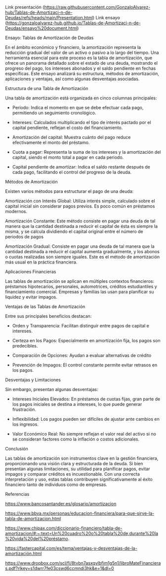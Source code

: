 Link presentación (https://raw.githubusercontent.com/GonzaloAlvarez-hub/Tablas-de-Amortizaci-n-de-Deudas/refs/heads/main/Presentation.html)
Link ensayo (https://gonzaloalvarez-hub.github.io/Tablas-de-Amortizaci-n-de-Deudas/ensayo%20document.html)

Ensayo: Tablas de Amortización de Deudas

En el ámbito económico y financiero, la amortización representa la reducción gradual del valor de un activo o pasivo a lo largo del tiempo. Una herramienta esencial para este proceso es la tabla de amortización, que ofrece un panorama detallado sobre el estado de una deuda, mostrando el progreso del pago, los intereses abonados y el saldo pendiente en fechas específicas. Este ensayo analizará su estructura, métodos de amortización, aplicaciones y ventajas, así como algunas desventajas asociadas.

Estructura de una Tabla de Amortización

Una tabla de amortización está organizada en cinco columnas principales:

-  Período: Indica el momento en que se debe efectuar cada pago, permitiendo un seguimiento cronológico.

-  Intereses: Calculados multiplicando el tipo de interés pactado por el capital pendiente, reflejan el costo del financiamiento.

-  Amortización del capital: Muestra cuánto del pago reduce efectivamente el monto del préstamo.

-  Cuota a pagar: Representa la suma de los intereses y la amortización del capital, siendo el monto total a pagar en cada periodo.

-  Capital pendiente de amortizar: Indica el saldo restante después de cada pago, facilitando el control del progreso de la deuda.

Métodos de Amortización

Existen varios métodos para estructurar el pago de una deuda:

Amortización con Interés Global: Utiliza interés simple, calculado sobre el capital inicial sin considerar pagos previos. Es poco común en préstamos modernos.

Amortización Constante: Este método consiste en pagar una deuda de tal manera que la cantidad destinada a reducir el capital de ésta es siempre la misma, y se calcula dividiendo el capital original entre el número de periodos de pagos  

Amortización Gradual: Consiste en pagar una deuda de tal manera que la cantidad destinada a reducir el capital aumenta gradualmente, y los abonos o cuotas realizadas son siempre iguales. Este es el método de amortización más usual en la práctica financiera.

Aplicaciones Financieras

Las tablas de amortización se aplican en múltiples contextos financieros: préstamos hipotecarios, personales, automotrices, créditos estudiantiles y financiamiento comercial. Empresas y familias las usan para planificar su liquidez y evitar impagos.

Ventajas de las Tablas de Amortización

Entre sus principales beneficios destacan:

-  Orden y Transparencia: Facilitan distinguir entre pagos de capital e intereses.

-  Certeza en los Pagos: Especialmente en amortización fija, los pagos son predecibles.

-  Comparación de Opciones: Ayudan a evaluar alternativas de crédito
    
-  Prevención de Impagos: El control constante permite evitar retrasos en los pagos.

Desventajas y Limitaciones

Sin embargo, presentan algunas desventajas:

-  Intereses Iniciales Elevados: En préstamos de cuotas fijas, gran parte de los pagos iniciales se destina a intereses, lo que puede generar frustración.

-  Inflexibilidad: Los pagos pueden ser difíciles de ajustar ante cambios en los ingresos.

-  Valor Económico Real: No siempre reflejan el valor real del activo si no se consideran factores como la inflación o costos adicionales.


Conclusión

Las tablas de amortización son instrumentos clave en la gestión financiera, proporcionando una visión clara y estructurada de la deuda. Si bien presentan algunas limitaciones, su utilidad para planificar pagos, evitar impagos y comparar créditos es incuestionable. Con una correcta interpretación y uso, estas tablas contribuyen significativamente al éxito financiero tanto de individuos como de empresas.

Referencias

https://www.bancosantander.es/glosario/amortizacion

https://www.bbva.mx/personas/educacion-financiera/para-que-sirve-la-tabla-de-amortizacion.html

https://www.chipax.com/diccionario-financiero/tabla-de-amortizacion/#:~:text=Un%20cuadro%20o%20tabla%20de,durante%20la%20vida%20del%20préstamo.

https://fastercapital.com/es/tema/ventajas-y-desventajas-de-la-amortización.html 

https://www.dropbox.com/scl/fi/8tvbn7asxqvlbfim1g5n1/libroMateFinancieras.pdf?rlkey=s1dwrr7fe03cswd6ccmndi3hk&e=1&dl=0
